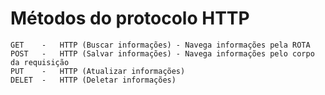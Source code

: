 # Métodos do protocolo HTTP
    GET    -   HTTP (Buscar informações) - Navega informações pela ROTA
    POST   -   HTTP (Salvar informações) - Navega informações pelo corpo da requisição
    PUT    -   HTTP (Atualizar informações)
    DELET  -   HTTP (Deletar informações)